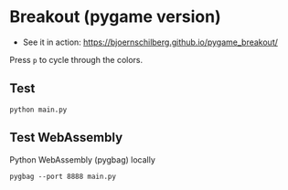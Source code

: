 # Breakout (pygame version)

- See it in action: <https://bjoernschilberg.github.io/pygame_breakout/>

Press `p` to cycle through the colors.

## Test

```shell
python main.py
```

## Test WebAssembly

Python WebAssembly (pygbag) locally

```shell
pygbag --port 8888 main.py
```
